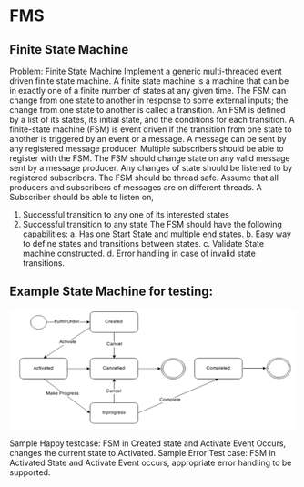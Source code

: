 # FMS
## Finite State Machine

Problem:
Finite State Machine
Implement a generic multi-threaded event driven finite state machine.
A finite state machine is a machine that can be in exactly one of a finite number of states at any given time. The FSM can change from one state to another in response to some external inputs; the change from one state to another is called a transition. An FSM is defined by a list of its states, its initial state, and the conditions for each transition.
A finite-state machine (FSM) is event driven if the transition from one state to another is triggered by an event or a message.
A message can be sent by any registered message producer. Multiple subscribers should be able to register with the FSM. The FSM should change state on any valid message sent by a message producer. Any changes of state should be listened to by registered subscribers.
The FSM should be thread safe. Assume that all producers and subscribers of messages are on different threads.
A Subscriber should be able to listen on,
1. Successful transition to any one of its interested states
2. Successful transition to any state
The FSM should have the following capabilities:
a. Has one Start State and multiple end states.
b. Easy way to define states and transitions between states. c. Validate State machine constructed.
d. Error handling in case of invalid state transitions.

## Example State Machine for testing:
![](FSM.jpg)

Sample Happy testcase: FSM in Created state and Activate Event Occurs, changes the current state to Activated.
Sample Error Test case: FSM in Activated State and Activate Event occurs, appropriate error handling to be supported.
